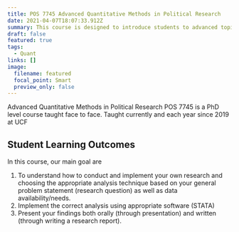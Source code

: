 ```yaml
---
title: POS 7745 Advanced Quantitative Methods in Political Research
date: 2021-04-07T18:07:33.912Z
summary: This course is designed to introduce students to advanced topics in the use of statistical methods as well as other methods and tools used to analyze issues in political science research. More specifically, in this course students will learn how to use appropriate statistical software (STATA) in order to perform quantitative data analysis (linear and logistic regression, time-series data analysis, panel data analysis). The course will also introduce students to other potentially useful software to perform data analysis and they will be introduced to methods beyond statistical analysis that are used in political science research such as content analysis, qualitative comparative analysis, agent based modelling and networks. 
draft: false
featured: true
tags:
  - Quant
links: []
image:
  filename: featured
  focal_point: Smart
  preview_only: false
---
```

Advanced Quantitative Methods in Political Research POS 7745 is a PhD level course taught face to face. 
Taught currently and each year since 2019 at UCF

## Student Learning Outcomes
In this course, our main goal are
1. To understand how to conduct and implement your own research and choosing the appropriate analysis
technique based on your general problem statement (research question) as well as data availability/needs.
2. Implement the correct analysis using appropriate software (STATA)
3. Present your findings both orally (through presentation) and written (through writing a research report).
